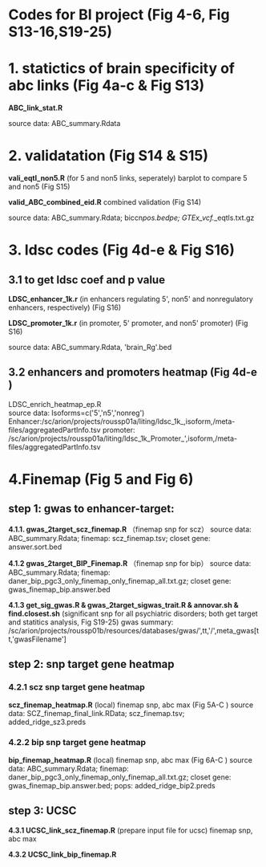 # Codes for BI project (Fig 4-6, Fig S13-16,S19-25)

# 1. statictics of brain specificity of abc links (Fig 4a-c & Fig S13)

**ABC_link_stat.R**

source data: ABC_summary.Rdata 


# 2. validatation (Fig S14 & S15)

**vali_eqtl_non5.R** (for 5 and non5 links, seperately) barplot to compare 5 and non5 (Fig S15)

**valid_ABC_combined_eid.R** combined validation (Fig S14)

source data: ABC_summary.Rdata; biccn*pos.bedpe; GTEx_vcf.*_eqtls.txt.gz


# 3. ldsc codes (Fig 4d-e & Fig S16)

## 3.1 to get ldsc coef and p value

**LDSC_enhancer_1k.r** (in enhancers regulating 5', non5' and nonregulatory enhancers, respectively) (Fig S16)

**LDSC_promoter_1k.r** (in promoter, 5' promoter, and non5' promoter) (Fig S16)

source data: ABC_summary.Rdata, 'brain_Rg'.bed

## 3.2 enhancers and promoters heatmap (Fig 4d-e )
LDSC_enrich_heatmap_ep.R   
source data:
Isoforms=c('5','n5','nonreg')
Enhancer:/sc/arion/projects/roussp01a/liting/ldsc_1k_,isoform,/meta-files/aggregatedPartInfo.tsv
promoter: /sc/arion/projects/roussp01a/liting/ldsc_1k_Promoter_',isoform,/meta-files/aggregatedPartInfo.tsv

# 4.Finemap (Fig 5 and Fig 6)
## step 1: gwas to enhancer-target: 

**4.1.1. gwas_2target_scz_finemap.R** （finemap snp for scz）
source data: ABC_summary.Rdata; finemap: scz_finemap.tsv; closet gene: answer.sort.bed

**4.1.2 gwas_2target_BIP_Finemap.R** （finemap snp for bip）
source data: ABC_summary.Rdata; finemap: daner_bip_pgc3_only_finemap_only_finemap_all.txt.gz; closet gene: gwas_finemap_bip.answer.bed

**4.1.3 get_sig_gwas.R & gwas_2target_sigwas_trait.R & annovar.sh & find.closest.sh** (significant snp for all psychiatric disorders; both get target and statitics analysis, Fig S19-25)
gwas summary: /sc/arion/projects/roussp01b/resources/databases/gwas/',tt,'/',meta_gwas[tt,'gwasFilename']

## step 2: snp target gene heatmap  

### 4.2.1 scz snp target gene heatmap 

**scz_finemap_heatmap.R** (local) finemap snp, abc max (Fig 5A-C )
source data: SCZ_finemap_final_link.RData; scz_finemap.tsv; added_ridge_sz3.preds

### 4.2.2 bip snp target gene heatmap 

**bip_finemap_heatmap.R** (local) finemap snp, abc max (Fig 6A-C )
source data: ABC_summary.Rdata; finemap: daner_bip_pgc3_only_finemap_only_finemap_all.txt.gz; closet gene: gwas_finemap_bip.answer.bed; pops: added_ridge_bip2.preds


## step 3: UCSC

**4.3.1 UCSC_link_scz_finemap.R** (prepare input file for ucsc)  finemap snp, abc max

**4.3.2 UCSC_link_bip_finemap.R**





